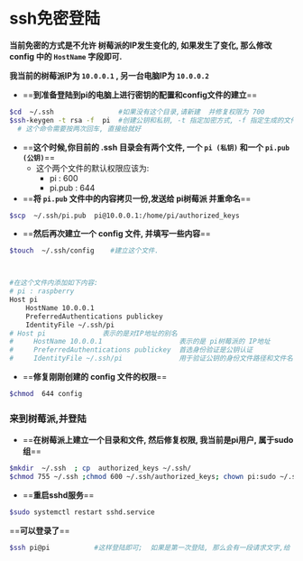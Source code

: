 # ssh免密登陆

**当前免密的方式是不允许 树莓派的IP发生变化的,  如果发生了变化, 那么修改config 中的 `HostName` 字段即可.**



**我当前的树莓派IP为 `10.0.0.1`  , 另一台电脑IP为 `10.0.0.2`**



- ==**到准备登陆到pi的电脑上进行密钥的配置和config文件的建立**==

```bash
$cd  ~/.ssh                #如果没有这个目录,请新建  并修复权限为 700
$ssh-keygen -t rsa -f  pi  #创建公钥和私钥, -t 指定加密方式, -f 指定生成的文件名
  # 这个命令需要按两次回车, 直接给就好
```



- ==**这个时候,你目前的 .ssh 目录会有两个文件, 一个 `pi (私钥)` 和一个 `pi.pub (公钥)`**==
  - 这个两个文件的默认权限应该为:
    - pi   : 600
    - pi.pub   : 644
- ==**将 `pi.pub` 文件中的内容拷贝一份,发送给 pi树莓派 并重命名**==

```bash
$scp  ~/.ssh/pi.pub  pi@10.0.0.1:/home/pi/authorized_keys
```



- ==**然后再次建立一个 config 文件, 并填写一些内容**==

```bash
$touch  ~/.ssh/config    #建立这个文件.



#在这个文件内添加如下内容: 
# pi : raspberry
Host pi            
    HostName 10.0.0.1
    PreferredAuthentications publickey
    IdentityFile ~/.ssh/pi
# Host pi              表示的是对IP地址的别名
#     HostName 10.0.0.1                   表示的是 pi树莓派的 IP地址
#     PreferredAuthentications publickey  首选身份验证是公钥认证
#     IdentityFile ~/.ssh/pi              用于验证公钥的身份文件路径和文件名(也就是私钥)
```

- ==**修复刚刚创建的 config 文件的权限**==

```bash
$chmod  644 config
```





### 来到树莓派,并登陆

- ==**在树莓派上建立一个目录和文件, 然后修复权限, 我当前是pi用户, 属于sudo 组**==

```bash
$mkdir  ~/.ssh  ; cp  authorized_keys ~/.ssh/
$chmod 755 ~/.ssh ;chmod 600 ~/.ssh/authorized_keys; chown pi:sudo ~/.ssh/authorized_keys
```



- ==**重启sshd服务**==

```bash
$sudo systemctl restart sshd.service
```



==**可以登录了**==

```bash
$ssh pi@pi           #这样登陆即可;  如果是第一次登陆, 那么会有一段请求文字,给 yes 即可.
```

